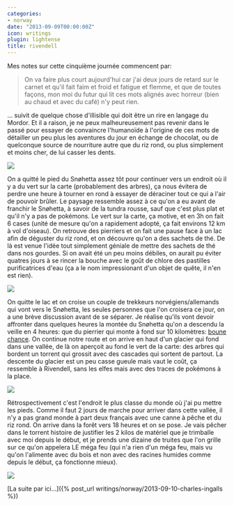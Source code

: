 ```yaml
---
categories:
- norway
date: "2013-09-09T00:00:00Z"
icon: writings
plugin: lightense
title: rivendell
---
```


Mes notes sur cette cinquième journée commencent par:

> On va faire plus court aujourd'hui car j'ai deux jours de retard sur
> le carnet et qu'il fait faim et froid et fatigue et flemme, et que
> de toutes façons, mon moi du futur qui lit ces mots alignés avec
> horreur (bien au chaud et avec du café) n'y peut rien.

... suivit de quelque chose d'illisible qui doit être un rire en
langage du Mordor. Et il a raison, je ne peux malheureusement pas
revenir dans le passé pour essayer de convaincre l'humanoïde à
l'origine de ces mots de détailler un peu plus les aventures du jour
en échange de chocolat, ou de quelconque source de nourriture autre
que du riz rond, ou plus simplement et moins cher, de lui casser les
dents.

<img src="/public/img/norway/jour4-matin.jpg" data-action="zoom" />

On a quitté le pied du Snøhetta assez tôt pour continuer vers un
endroit où il y a du vert sur la carte (probablement des arbres), ça
nous évitera de perdre une heure à tourner en rond à essayer de
déraciner tout ce qui a l'air de pouvoir brûler. Le paysage ressemble
assez à ce qu'on a eu avant de franchir le Snøhetta, à savoir de la
tundra rousse, sauf que c'est plus plat et qu'il n'y a pas de
pokémons.  Le vert sur la carte, ça motive, et en 3h on fait 6 cases
(unité de mesure qu'on a rapidement adopté, ça fait environs 12 km à
vol d'oiseau). On retrouve des pierriers et on fait une pause face à
un lac afin de déguster du riz rond, et on découvre qu'on a des
sachets de thé. De là est venue l'idée tout simplement géniale de
mettre des sachets de thé dans nos gourdes. Si on avait été un peu
moins débiles, on aurait pu éviter quatres jours à se rincer la bouche
avec le goût de chlore des pastilles purificatrices d'eau (ça a le nom
impressionant d'un objet de quête, il n'en est rien).

<img src="/public/img/norway/jour4-tundra.jpg" data-action="zoom" />

On quitte le lac et on croise un couple de trekkeurs
norvégiens/allemands qui vont vers le Snøhetta, les seules personnes
que l'on croisera ce jour, on a une brève discussion avant de se
séparer. Je réalise qu'ils vont devoir affronter dans quelques heures
la montée du Snøhetta qu'on a descendu la veille en 4 heures: que du
pierrier qui monte à fond sur 10 kilomètres:
[boune chance](http://www.youtube.com/watch?v=cOsqUta2ol4#t=45).
On continue notre route et on arrive en haut d'un glacier qui fond
dans une vallée, de là on aperçoit au fond le vert de la carte: des
arbres qui bordent un torrent qui grossit avec des cascades qui
sortent de partout. La descente du glacier est un peu casse gueule
mais vaut le coût, ça ressemble à Rivendell, sans les elfes mais avec
des traces de pokémons à la place.

<img src="/public/img/norway/jour4-torrent.jpg" data-action="zoom" />

Rétrospectivement c'est l'endroit le plus classe du monde où j'ai pu
mettre les pieds. Comme il faut 2 jours de marche pour arriver dans
cette vallée, il n'y a pas grand monde à part deux français avec une
canne à pêche et du riz rond. On arrive dans la forêt vers 18 heures
et on se pose. Je vais pêcher dans le torrent histoire de justifier
les 2 kilos de matériel que je trimballe avec moi depuis le début, et
je prends une dizaine de truites que l'on grille sur ce qu'on appelera
LE méga feu (qui n'a rien d'un méga feu, mais vu qu'on l'alimente avec
du bois et non avec des racines humides comme depuis le début, ça
fonctionne mieux).

<img src="/public/img/norway/jour4-vallee.jpg" data-action="zoom" />

[La suite par ici...]({% post_url writings/norway/2013-09-10-charles-ingalls %})
